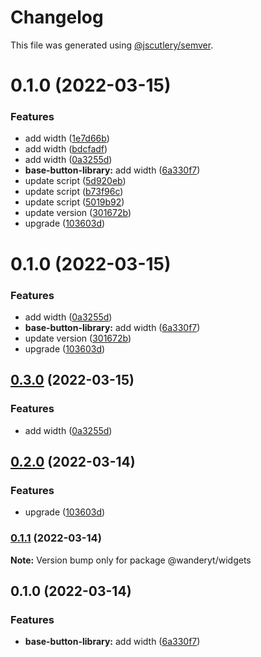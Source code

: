 # Changelog

This file was generated using [@jscutlery/semver](https://github.com/jscutlery/semver).

# 0.1.0 (2022-03-15)


### Features

* add width ([1e7d66b](https://github.com/davidren-apt/nx-space/commit/1e7d66bd494c0b310473111b2500112f288a7ecf))
* add width ([bdcfadf](https://github.com/davidren-apt/nx-space/commit/bdcfadf30f099520959d209ce653745fcaa925bd))
* add width ([0a3255d](https://github.com/davidren-apt/nx-space/commit/0a3255d749a413c0b412e1af39291f4e640434dd))
* **base-button-library:** add width ([6a330f7](https://github.com/davidren-apt/nx-space/commit/6a330f7dc64720ece036108e68ac3a18a24d6ffb))
* update script ([5d920eb](https://github.com/davidren-apt/nx-space/commit/5d920eb84a9a3d76bb6fae63b60775e1131856f9))
* update script ([b73f96c](https://github.com/davidren-apt/nx-space/commit/b73f96c7f9a5c74c0f030b7f0d91fd4082e6e310))
* update script ([5019b92](https://github.com/davidren-apt/nx-space/commit/5019b9223bb6aaeeaf1bf26b64a844fad22a6ad6))
* update version ([301672b](https://github.com/davidren-apt/nx-space/commit/301672bd6a88d8a688522264baf472869377949e))
* upgrade ([103603d](https://github.com/davidren-apt/nx-space/commit/103603d80b700b2245178afdf7a719adc9cfc080))



# 0.1.0 (2022-03-15)


### Features

* add width ([0a3255d](https://github.com/davidren-apt/nx-space/commit/0a3255d749a413c0b412e1af39291f4e640434dd))
* **base-button-library:** add width ([6a330f7](https://github.com/davidren-apt/nx-space/commit/6a330f7dc64720ece036108e68ac3a18a24d6ffb))
* update version ([301672b](https://github.com/davidren-apt/nx-space/commit/301672bd6a88d8a688522264baf472869377949e))
* upgrade ([103603d](https://github.com/davidren-apt/nx-space/commit/103603d80b700b2245178afdf7a719adc9cfc080))



## [0.3.0](https://github.com/davidren-apt/nx-space/compare/@wanderyt/widgets@0.2.0...@wanderyt/widgets@0.3.0) (2022-03-15)


### Features

* add width ([0a3255d](https://github.com/davidren-apt/nx-space/commit/0a3255d749a413c0b412e1af39291f4e640434dd))



## [0.2.0](https://github.com/davidren-apt/nx-space/compare/@wanderyt/widgets@0.1.1...@wanderyt/widgets@0.2.0) (2022-03-14)


### Features

* upgrade ([103603d](https://github.com/davidren-apt/nx-space/commit/103603d80b700b2245178afdf7a719adc9cfc080))



### [0.1.1](https://github.com/davidren-apt/nx-space/compare/@wanderyt/widgets@0.1.0...@wanderyt/widgets@0.1.1) (2022-03-14)

**Note:** Version bump only for package @wanderyt/widgets





## 0.1.0 (2022-03-14)


### Features

* **base-button-library:** add width ([6a330f7](https://github.com/davidren-apt/nx-space/commit/6a330f7dc64720ece036108e68ac3a18a24d6ffb))
